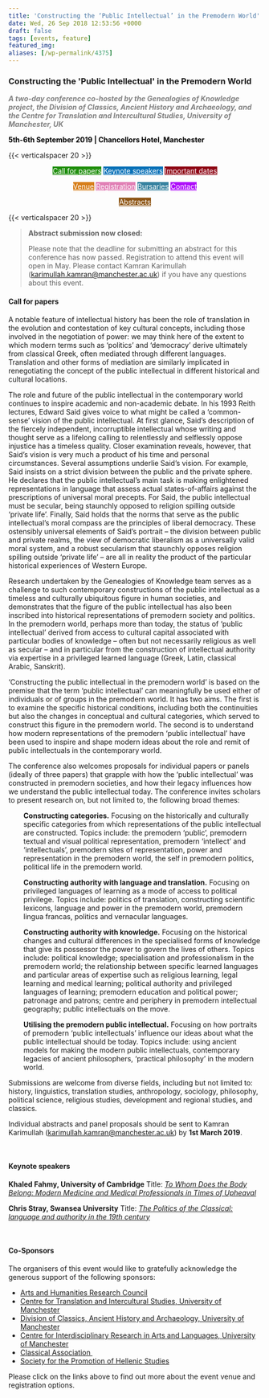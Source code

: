 ```yaml
---
title: 'Constructing the ‘Public Intellectual’ in the Premodern World'
date: Wed, 26 Sep 2018 12:53:56 +0000
draft: false
tags: [events, feature]
featured_img: 
aliases: [/wp-permalink/4375]
---
```


<div class="entry-post"><h3 style="text-align: left;"><strong>Constructing the 'Public Intellectual' in the Premodern World</strong></h3>
<p style="text-align: left;"><span style="color: #808080;"><strong><em>A two-day conference co-hosted by the Genealogies of Knowledge project, the Division of Classics, Ancient History and Archaeology, and the Centre for Translation and Intercultural Studies, University of Manchester, UK</em></strong></span></p>
<p style="text-align: left;"><span style="color: #000000;"><strong>5th-6th September 2019 | Chancellors Hotel, Manchester</strong></span></p>
{{< verticalspacer 20 >}}
<p style="text-align: center;"><a class="fasc-button fasc-size-medium fasc-type-flat fasc-rounded-medium" style="background-color: #218f0e; color: #ffffff;" href="http://genealogiesofknowledge.net/events/public-intellectual/#cfp">Call for papers</a> <a class="fasc-button fasc-size-medium fasc-type-flat fasc-rounded-medium" style="background-color: #0972b8; color: #ffffff;" href="http://genealogiesofknowledge.net/events/public-intellectual/plenary-speakers/">Keynote speakers</a>&nbsp;<a class="fasc-button fasc-size-medium fasc-type-flat fasc-rounded-medium" style="background-color: #8f0616; color: #ffffff;" href="http://genealogiesofknowledge.net/events/public-intellectual/#dates">Important dates</a></p>
<p style="text-align: center;"><a class="fasc-button fasc-size-medium fasc-type-flat fasc-rounded-medium" style="background-color: #d67d17; color: #ffffff;" href="http://genealogiesofknowledge.net/events/public-intellectual/#venue">Venue</a> <a class="fasc-button fasc-size-medium fasc-type-flat fasc-rounded-medium" style="background-color: #e07eb4; color: #ffffff;" href="http://genealogiesofknowledge.net/events/public-intellectual/#registration">Registration</a>&nbsp;<a class="fasc-button fasc-size-medium fasc-type-flat fasc-rounded-medium" style="background-color: #33809e; color: #ffffff;" href="http://genealogiesofknowledge.net/events/public-intellectual/#bursaries">Bursaries</a> <a class="fasc-button fasc-size-medium fasc-type-flat fasc-rounded-medium" style="background-color: #ae0afa; color: #ffffff;" href="http://genealogiesofknowledge.net/events/public-intellectual/#contact">Contact</a></p>
<p style="text-align: center;"><a class="fasc-button fasc-size-medium fasc-type-flat fasc-rounded-medium" style="background-color: #8f5717; color: #ffffff;" href="http://genealogiesofknowledge.net/events/public-intellectual/abstracts/">Abstracts</a></p>

{{< verticalspacer 20 >}}
<blockquote><strong>Abstract submission now closed:</strong>&nbsp;

Please note that the deadline for submitting an abstract for this conference has now passed. Registration to attend this event will open in May. Please contact&nbsp;Kamran Karimullah (<a href="mailto:karimullah.kamran@manchester.ac.uk">karimullah.kamran@manchester.ac.uk</a>) if you have any questions about this event.</blockquote>
<h4 id="cfp"><strong>Call for papers</strong></h4>
A notable feature of intellectual history has been the role of translation in the evolution and contestation of key cultural concepts, including those involved in the negotiation of power: we may think here of the extent to which modern terms such as ‘politics’ and ‘democracy’ derive ultimately from classical Greek, often mediated through different languages. Translation and other forms of mediation are similarly implicated in renegotiating the concept of the public intellectual in different historical and cultural locations.

The role and future of the public intellectual in the contemporary world continues to inspire academic and non-academic debate. In his 1993 Reith lectures, Edward Said gives voice to what might be called a ‘common-sense’ vision of the public intellectual. At first glance, Said’s description of the fiercely independent, incorruptible intellectual whose writing and thought serve as a lifelong calling to relentlessly and selflessly oppose injustice has a timeless quality. Closer examination reveals, however, that Said’s vision is very much a product of his time and personal circumstances. Several assumptions underlie Said’s vision. For example, Said insists on a strict division between the public and the private sphere. He declares that the public intellectual’s main task is making enlightened representations in language that assess actual states-of-affairs against the prescriptions of universal moral precepts. For Said, the public intellectual must be secular, being staunchly opposed to religion spilling outside ‘private life’. Finally, Said holds that the norms that serve as the public intellectual’s moral compass are the principles of liberal democracy. These ostensibly universal elements of Said’s portrait – the division between public and private realms, the view of democratic liberalism as a universally valid moral system, and a robust secularism that staunchly opposes religion spilling outside ‘private life’ – are all in reality the product of the particular historical experiences of Western Europe.

Research undertaken by the Genealogies of Knowledge team serves as a challenge to such contemporary constructions of the public intellectual as a timeless and culturally ubiquitous figure in human societies, and demonstrates that the figure of the public intellectual has also been inscribed into historical representations of premodern society and politics. In the premodern world, perhaps more than today, the status of ‘public intellectual’ derived from access to cultural capital associated with particular bodies of knowledge – often but not necessarily religious as well as secular – and in particular from the construction of intellectual authority via expertise in a privileged learned language (Greek, Latin, classical Arabic, Sanskrit).

‘Constructing the public intellectual in the premodern world’ is based on the premise that the term ‘public intellectual’ can meaningfully be used either of individuals or of groups in the premodern world. It has two aims. The first is to examine the specific historical conditions, including both the continuities but also the changes in conceptual and cultural categories, which served to construct this figure in the premodern world. The second is to understand how modern representations of the premodern ‘public intellectual’ have been used to inspire and shape modern ideas about the role and remit of public intellectuals in the contemporary world.

The conference also welcomes proposals for individual papers or panels (ideally of three papers) that grapple with how the ‘public intellectual’ was constructed in premodern societies, and how their legacy influences how we understand the public intellectual today. The conference invites scholars to present research on, but not limited to, the following broad themes:
<p style="padding-left: 30px;"><strong>Constructing categories.</strong> Focusing on the historically and culturally specific categories from which representations of the public intellectual are constructed. Topics include: the premodern ‘public’, premodern textual and visual political representation, premodern ‘intellect’ and ‘intellectuals’, premodern sites of representation, power and representation in the premodern world, the self in premodern politics, political life in the premodern world.</p>
<p style="padding-left: 30px;"><strong>Constructing authority with language and translation.</strong> Focusing on privileged languages of learning as a mode of access to political privilege. Topics include: politics of translation, constructing scientific lexicons, language and power in the premodern world, premodern lingua francas, politics and vernacular languages.</p>
<p style="padding-left: 30px;"><strong>Constructing authority with knowledge.</strong> Focusing on the historical changes and cultural differences in the specialised forms of knowledge that give its possessor the power to govern the lives of others. Topics include: political knowledge; specialisation and professionalism in the premodern world; the relationship between specific learned languages and particular areas of expertise such as religious learning, legal learning and medical learning; political authority and privileged languages of learning; premodern education and political power; patronage and patrons; centre and periphery in premodern intellectual geography; public intellectuals on the move.</p>
<p style="padding-left: 30px;"><strong>Utilising the premodern public intellectual.</strong> Focusing on how portraits of premodern ‘public intellectuals’ influence our ideas about what the public intellectual should be today. Topics include: using ancient models for making the modern public intellectuals, contemporary legacies of ancient philosophers, ‘practical philosophy’ in the modern world.</p>
Submissions are welcome from diverse fields, including but not limited to: history, linguistics, translation studies, anthropology, sociology, philosophy, political science, religious studies, development and regional studies, and classics.

Individual abstracts and panel proposals should be sent to&nbsp;Kamran Karimullah (<a href="mailto:karimullah.kamran@manchester.ac.uk">karimullah.kamran@manchester.ac.uk</a>) by <strong>1st March 2019</strong>.

&nbsp;
<h4>Keynote speakers</h4>
<strong>Khaled Fahmy, University of Cambridge</strong>
Title: <a href="http://genealogiesofknowledge.net/events/public-intellectual/plenary-speakers#fahmy"><em>To Whom Does the Body Belong: Modern Medicine and Medical Professionals in Times of Upheaval</em></a>

<strong>Chris Stray, Swansea University</strong>
Title: <a href="http://genealogiesofknowledge.net/events/public-intellectual/plenary-speakers#stray"><em>The Politics of the Classical: language and authority in the 19th century</em></a>

&nbsp;
<h4><strong>Co-Sponsors</strong></h4>
The organisers of this event would like to gratefully acknowledge the generous support of the following sponsors:
<ul>
 	<li><a href="https://ahrc.ukri.org/">Arts and Humanities Research Council</a></li>
 	<li><a href="https://www.alc.manchester.ac.uk/ctis/">Centre for Translation and Intercultural Studies, University of Manchester</a></li>
 	<li><a href="https://www.alc.manchester.ac.uk/classics-and-ancient-history/about/">Division of Classics, Ancient History and Archaeology, University of Manchester</a></li>
 	<li><a href="https://www.alc.manchester.ac.uk/cidral/">Centre for Interdisciplinary Research in Arts and Languages, University of Manchester</a></li>
 	<li><a href="https://www.classicalassociation.org/about.html">Classical Association&nbsp;</a></li>
 	<li><a href="https://www.hellenicsociety.org.uk/">Society for the Promotion of Hellenic Studies</a></li>
</ul>
Please click on the links above to find out more about the event venue and registration options.</div>